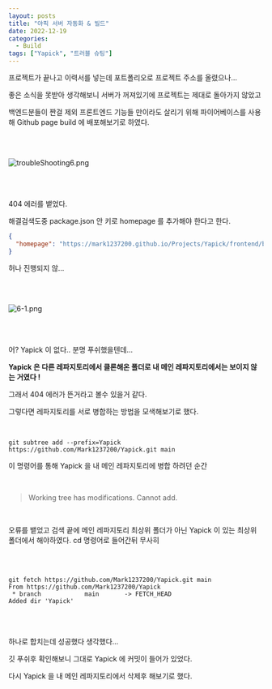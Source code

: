 ```yaml
---
layout: posts
title: "야픽 서버 자동화 & 빌드"
date: 2022-12-19
categories:
  - Build
tags: ["Yapick", "트러블 슈팅"]
---
```


프로젝트가 끝나고 이력서를 넣는데 포트폴리오로 프로젝트 주소를 올렸으나...

좋은 소식을 못받아 생각해보니 서버가 꺼져있기에 프로젝트는 제대로 돌아가지 않았고

백엔드분들이 짠걸 제외 프론트엔드 기능들 만이라도 살리기 위해 파이어베이스를 사용해 Github page build 에 배포해보기로 하였다.

<br>
<br>

![troubleShooting6.png](/assets/img/troubleShooting6.png)

<br>
<br>

404 에러를 뱉었다.

해결검색도중 package.json 안 키로 homepage 를 추가해야 한다고 한다.

```json
{
  "homepage": "https://mark1237200.github.io/Projects/Yapick/frontend/build/index.html"
}
```

허나 진행되지 않...

<br>
<br>

![6-1.png](/assets/img/6-1.png)

<br>
<br>

어? Yapick 이 없다.. 분명 푸쉬했을텐데...

**Yapick 은 다른 레파지토리에서 클론해온 폴더로 내 메인 레파지토리에서는 보이지 않는 거였다 !**

그래서 404 에러가 뜬거라고 볼수 있을거 같다.

그렇다면 레파지토리를 서로 병합하는 방법을 모색해보기로 했다.

<br>

```
git subtree add --prefix=Yapick https://github.com/Mark1237200/Yapick.git main
```

이 명령어를 통해 Yapick 을 내 메인 레파지토리에 병합 하려던 순간

<br>

> Working tree has modifications. Cannot add.

<br>

오류를 뱉었고 검색 끝에 메인 레파지토리 최상위 폴더가 아닌 Yapick 이 있는 최상위 폴더에서 해야하였다. cd 명령어로 들어간뒤 무사히

<br>
<br>

```
git fetch https://github.com/Mark1237200/Yapick.git main
From https://github.com/Mark1237200/Yapick
 * branch            main       -> FETCH_HEAD
Added dir 'Yapick'
```

<br>
<br>

하나로 합치는데 성공했다 생각했다...

깃 푸쉬후 확인해보니 그대로 Yapick 에 커밋이 들어가 있었다.

다시 Yapick 을 내 메인 레파지토리에서 삭제후 해보기로 했다.
